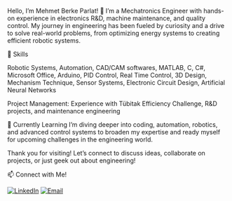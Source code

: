 Hello, I’m Mehmet Berke Parlat! 👋
I’m a Mechatronics Engineer with hands-on experience in electronics R&D, machine maintenance, and quality control. My journey in engineering has been fueled by curiosity and a drive to solve real-world problems, from optimizing energy systems to creating efficient robotic systems.

🔧 Skills

Robotic Systems, Automation, CAD/CAM softwares, MATLAB, C, C#, Microsoft Office, Arduino, PID Control, Real Time Control, 3D Design, Mechanism Technique, Sensor Systems, Electronic Circuit Design, Artificial Neural Networks

Project Management: Experience with Tübitak Efficiency Challenge, R&D projects, and maintenance engineering

🌱 Currently Learning
I’m diving deeper into coding, automation, robotics, and advanced control systems to broaden my expertise and ready myself for upcoming challenges in the engineering world.

Thank you for visiting! Let’s connect to discuss ideas, collaborate on projects, or just geek out about engineering!

📫 Connect with Me!

[![LinkedIn](https://img.shields.io/badge/LinkedIn-0077B5?style=for-the-badge&logo=linkedin&logoColor=white)](https://www.linkedin.com/in/mehmetberkeparlat/)
[![Email](https://img.shields.io/badge/Email-D14836?style=for-the-badge&logo=gmail&logoColor=white)](mailto:berke.parlat27@gmail.com)
